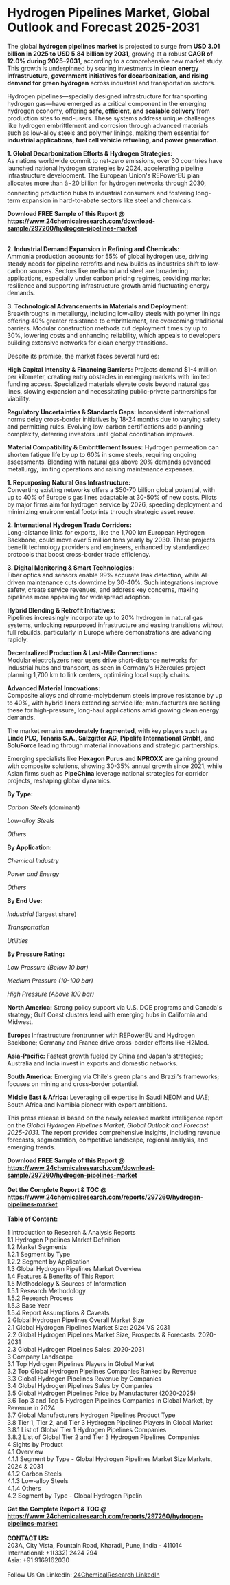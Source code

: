 <h1>Hydrogen Pipelines Market, Global Outlook and Forecast 2025-2031</h1><p>The global <strong>hydrogen pipelines market</strong> is projected to surge from <strong>USD 3.01 billion in 2025 to USD 5.84 billion by 2031</strong>, growing at a robust <strong>CAGR of 12.0% during 2025–2031</strong>, according to a comprehensive new market study. This growth is underpinned by soaring investments in <strong>clean energy infrastructure, government initiatives for decarbonization, and rising demand for green hydrogen</strong> across industrial and transportation sectors.</p><p>Hydrogen pipelines—specially designed infrastructure for transporting hydrogen gas—have emerged as a critical component in the emerging hydrogen economy, offering <strong>safe, efficient, and scalable delivery</strong> from production sites to end-users. These systems address unique challenges like hydrogen embrittlement and corrosion through advanced materials such as low-alloy steels and polymer linings, making them essential for <strong>industrial applications, fuel cell vehicle refueling, and power generation</strong>.</p><p><strong>1. Global Decarbonization Efforts &amp; Hydrogen Strategies:</strong><br>
As nations worldwide commit to net-zero emissions, over 30 countries have launched national hydrogen strategies by 2024, accelerating pipeline infrastructure development. The European Union's REPowerEU plan allocates more than â¬20 billion for hydrogen networks through 2030, connecting production hubs to industrial consumers and fostering long-term expansion in hard-to-abate sectors like steel and chemicals.</p><div><b>Download FREE Sample of this Report @ 
            <a href="https://www.24chemicalresearch.com/download-sample/297260/hydrogen-pipelines-market">
            https://www.24chemicalresearch.com/download-sample/297260/hydrogen-pipelines-market</a></b></div><br><p><strong>2. Industrial Demand Expansion in Refining and Chemicals:</strong><br>
Ammonia production accounts for 55% of global hydrogen use, driving steady needs for pipeline retrofits and new builds as industries shift to low-carbon sources. Sectors like methanol and steel are broadening applications, especially under carbon pricing regimes, providing market resilience and supporting infrastructure growth amid fluctuating energy demands.</p><p><strong>3. Technological Advancements in Materials and Deployment:</strong><br>
Breakthroughs in metallurgy, including low-alloy steels with polymer linings offering 40% greater resistance to embrittlement, are overcoming traditional barriers. Modular construction methods cut deployment times by up to 30%, lowering costs and enhancing reliability, which appeals to developers building extensive networks for clean energy transitions.</p><p>Despite its promise, the market faces several hurdles:</p><p><strong>High Capital Intensity &amp; Financing Barriers:</strong> Projects demand $1-4 million per kilometer, creating entry obstacles in emerging markets with limited funding access. Specialized materials elevate costs beyond natural gas lines, slowing expansion and necessitating public-private partnerships for viability.</p><p><strong>Regulatory Uncertainties &amp; Standards Gaps:</strong> Inconsistent international norms delay cross-border initiatives by 18-24 months due to varying safety and permitting rules. Evolving low-carbon certifications add planning complexity, deterring investors until global coordination improves.</p><p><strong>Material Compatibility &amp; Embrittlement Issues:</strong> Hydrogen permeation can shorten fatigue life by up to 60% in some steels, requiring ongoing assessments. Blending with natural gas above 20% demands advanced metallurgy, limiting operations and raising maintenance expenses.</p><p><strong>1. Repurposing Natural Gas Infrastructure:</strong><br>
Converting existing networks offers a $50-70 billion global potential, with up to 40% of Europe's gas lines adaptable at 30-50% of new costs. Pilots by major firms aim for hydrogen service by 2026, speeding deployment and minimizing environmental footprints through strategic asset reuse.</p><p><strong>2. International Hydrogen Trade Corridors:</strong><br>
Long-distance links for exports, like the 1,700 km European Hydrogen Backbone, could move over 5 million tons yearly by 2030. These projects benefit technology providers and engineers, enhanced by standardized protocols that boost cross-border trade efficiency.</p><p><strong>3. Digital Monitoring &amp; Smart Technologies:</strong><br>
Fiber optics and sensors enable 99% accurate leak detection, while AI-driven maintenance cuts downtime by 30-40%. Such integrations improve safety, create service revenues, and address key concerns, making pipelines more appealing for widespread adoption.</p><p><strong>Hybrid Blending &amp; Retrofit Initiatives:</strong><br>
	Pipelines increasingly incorporate up to 20% hydrogen in natural gas systems, unlocking repurposed infrastructure and easing transitions without full rebuilds, particularly in Europe where demonstrations are advancing rapidly.</p><p><strong>Decentralized Production &amp; Last-Mile Connections:</strong><br>
	Modular electrolyzers near users drive short-distance networks for industrial hubs and transport, as seen in Germany's H2ercules project planning 1,700 km to link centers, optimizing local supply chains.</p><p><strong>Advanced Material Innovations:</strong><br>
	Composite alloys and chrome-molybdenum steels improve resistance by up to 40%, with hybrid liners extending service life; manufacturers are scaling these for high-pressure, long-haul applications amid growing clean energy demands.</p><p>The market remains <strong>moderately fragmented</strong>, with key players such as <strong>Linde PLC, Tenaris S.A., Salzgitter AG</strong>, <strong>Pipelife International GmbH</strong>, and <strong>SoluForce</strong> leading through material innovations and strategic partnerships.</p><p>Emerging specialists like <strong>Hexagon Purus</strong> and <strong>NPROXX</strong> are gaining ground with composite solutions, showing 30-35% annual growth since 2021, while Asian firms such as <strong>PipeChina</strong> leverage national strategies for corridor projects, reshaping global dynamics.</p><p><strong>By Type:</strong></p><p><em>Carbon Steels</em> (dominant)</p><p><em>Low-alloy Steels</em></p><p><em>Others</em></p><p><strong>By Application:</strong></p><p><em>Chemical Industry</em></p><p><em>Power and Energy</em></p><p><em>Others</em></p><p><strong>By End Use:</strong></p><p><em>Industrial</em> (largest share)</p><p><em>Transportation</em></p><p><em>Utilities</em></p><p><strong>By Pressure Rating:</strong></p><p><em>Low Pressure (Below 10 bar)</em></p><p><em>Medium Pressure (10-100 bar)</em></p><p><em>High Pressure (Above 100 bar)</em></p><p><strong>North America:</strong> Strong policy support via U.S. DOE programs and Canada's strategy; Gulf Coast clusters lead with emerging hubs in California and Midwest.</p><p><strong>Europe:</strong> Infrastructure frontrunner with REPowerEU and Hydrogen Backbone; Germany and France drive cross-border efforts like H2Med.</p><p><strong>Asia-Pacific:</strong> Fastest growth fueled by China and Japan's strategies; Australia and India invest in exports and domestic networks.</p><p><strong>South America:</strong> Emerging via Chile's green plans and Brazil's frameworks; focuses on mining and cross-border potential.</p><p><strong>Middle East &amp; Africa:</strong> Leveraging oil expertise in Saudi NEOM and UAE; South Africa and Namibia pioneer with export ambitions.</p><p>This press release is based on the newly released market intelligence report on the <em>Global Hydrogen Pipelines Market, Global Outlook and Forecast 2025-2031</em>. The report provides comprehensive insights, including revenue forecasts, segmentation, competitive landscape, regional analysis, and emerging trends.</p><div><b>Download FREE Sample of this Report @ 
            <a href="https://www.24chemicalresearch.com/download-sample/297260/hydrogen-pipelines-market">
            https://www.24chemicalresearch.com/download-sample/297260/hydrogen-pipelines-market</a></b></div><br><div><b>Get the Complete Report & TOC @ 
            <a href="https://www.24chemicalresearch.com/reports/297260/hydrogen-pipelines-market">
            https://www.24chemicalresearch.com/reports/297260/hydrogen-pipelines-market</a></b></div><br>
            <b>Table of Content:</b><p>1 Introduction to Research & Analysis Reports<br />
 1.1 Hydrogen Pipelines Market Definition<br />
 1.2 Market Segments<br />
 1.2.1 Segment by Type<br />
 1.2.2 Segment by Application<br />
 1.3 Global Hydrogen Pipelines Market Overview<br />
 1.4 Features & Benefits of This Report<br />
 1.5 Methodology & Sources of Information<br />
 1.5.1 Research Methodology<br />
 1.5.2 Research Process<br />
 1.5.3 Base Year<br />
 1.5.4 Report Assumptions & Caveats<br />
2 Global Hydrogen Pipelines Overall Market Size<br />
 2.1 Global Hydrogen Pipelines Market Size: 2024 VS 2031<br />
 2.2 Global Hydrogen Pipelines Market Size, Prospects & Forecasts: 2020-2031<br />
 2.3 Global Hydrogen Pipelines Sales: 2020-2031<br />
3 Company Landscape<br />
 3.1 Top Hydrogen Pipelines Players in Global Market<br />
 3.2 Top Global Hydrogen Pipelines Companies Ranked by Revenue<br />
 3.3 Global Hydrogen Pipelines Revenue by Companies<br />
 3.4 Global Hydrogen Pipelines Sales by Companies<br />
 3.5 Global Hydrogen Pipelines Price by Manufacturer (2020-2025)<br />
 3.6 Top 3 and Top 5 Hydrogen Pipelines Companies in Global Market, by Revenue in 2024<br />
 3.7 Global Manufacturers Hydrogen Pipelines Product Type<br />
 3.8 Tier 1, Tier 2, and Tier 3 Hydrogen Pipelines Players in Global Market<br />
 3.8.1 List of Global Tier 1 Hydrogen Pipelines Companies<br />
 3.8.2 List of Global Tier 2 and Tier 3 Hydrogen Pipelines Companies<br />
4 Sights by Product<br />
 4.1 Overview<br />
 4.1.1 Segment by Type - Global Hydrogen Pipelines Market Size Markets, 2024 & 2031<br />
 4.1.2 Carbon Steels<br />
 4.1.3 Low-alloy Steels<br />
 4.1.4 Others<br />
 4.2 Segment by Type - Global Hydrogen Pipelin</p><div><b>Get the Complete Report & TOC @ 
            <a href="https://www.24chemicalresearch.com/reports/297260/hydrogen-pipelines-market">
            https://www.24chemicalresearch.com/reports/297260/hydrogen-pipelines-market</a></b></div><br><b>CONTACT US:</b><br>
            203A, City Vista, Fountain Road, Kharadi, Pune, India - 411014<br>
            International: +1(332) 2424 294<br>
            Asia: +91 9169162030 <br><br>
            Follow Us On LinkedIn: <a href="https://www.linkedin.com/company/24chemicalresearch/">24ChemicalResearch LinkedIn</a>